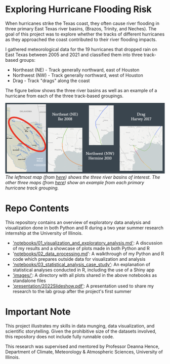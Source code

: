 # Exploring Hurricane Flooding Risk

When hurricanes strike the Texas coast, they often cause river flooding in three primary East Texas river basins, (Brazos, Trinity, and Neches). The goal of this project was to explore whether the tracks of different hurricanes as they approached the coast contributed to their river flooding impacts. 

I gathered meteorological data for the 19 hurricanes that dropped rain on East Texas between 2005 and 2021 and classified them into three track-based groups:

* Northeast (NE) - Track generally northward, east of Houston
* Northwest (NW) - Track generally northward, west of Houston
* Drag - Track "drags" along the coast

The figure below shows the three river basins as well as an example of a hurricane from each of the three track-based groupings.

![Introduction Diagram](images/intro.png)
*The leftmost map (from [here](https://ourkeytexture.wordpress.com/2013/10/30/program-revisited/)) shows the three river basins of interest. The other three maps (from [here](https://coast.noaa.gov/hurricanes/#map=4.33/31.38/-100.08&search=eyJzZWFyY2hTdHJpbmciOiJUZXhhcywgVVNBIiwic2VhcmNoVHlwZSI6Imdlb2NvZGVkIiwib3NtSUQiOiIxMTQ2OTAiLCJjYXRlZ29yaWVzIjpbIkg1IiwiSDQiLCJIMyIsIkgyIiwiSDEiLCJUUyIsIlREIiwiRVQiXSwieWVhcnMiOltdLCJtb250aHMiOltdLCJlbnNvIjpbXSwicHJlc3N1cmUiOnsicmFuZ2UiOlswLDEwMzBdLCJpbmNsdWRlVW5rbm93blByZXNzdXJlIjp0cnVlfSwiYnVmZmVyIjo2MCwiYnVmZmVyVW5pdCI6WyJOYXV0aWNhbCBNaWxlcyJdLCJzb3J0U2VsZWN0aW9uIjp7InZhbHVlIjoieWVhcnNfbmV3ZXN0IiwibGFiZWwiOiJZZWFyIChOZXdlc3QpIn0sImFwcGx5VG9BT0kiOnRydWUsImlzU3Rvcm1MYWJlbHNWaXNpYmxlIjp0cnVlfQ==)) show an example from each primary hurricane track grouping.*

# Repo Contents

This repository contains an overview of exploratory data analysis and visualization done in both Python and R during a two year summer research internship at the University of Illinois.

* ['notebooks/01_visualization_and_exploratory_analysis.md'](https://github.com/JordanRSimons/analyzing-hurricane-data/blob/main/notebooks/01_visualization_and_exploratory_analysis.md): A discussion of my results and a showcase of plots made in both Python and R
* '[notebooks/02_data_processing.md](https://github.com/JordanRSimons/analyzing-hurricane-data/blob/main/notebooks/02_data_processing.md)': A walkthrough of my Python and R code which prepares outside data for visualization and analysis
* ['notebooks/03_statistical_analysis_case_study'](https://github.com/JordanRSimons/analyzing-hurricane-data/blob/main/notebooks/03_statistical_analysis_case_study.md): An explanation of statistical analyses conducted in R, including the use of a Shiny app
* ['images/'](https://github.com/JordanRSimons/analyzing-hurricane-data/tree/main/images): A directory with all plots shared in the above notebooks as standalone files
* ['presentation/2022Slideshow.pdf'](https://github.com/JordanRSimons/analyzing-hurricane-data/blob/main/presentation/2022Slideshow.pdf): A presentation used to share my research to the lab group after the project's first summer


# Important Note

This project illustrates my skills in data munging, data visualization, and scientific storytelling. Given the prohibitive size of the datasets involved, this repository does not include fully runnable code.

This research was supervised and mentored by Professor Deanna Hence, Department of Climate, Meteorology & Atmospheric Sciences, University of Illinois.

